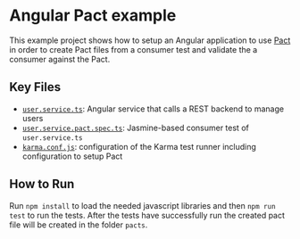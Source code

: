 # Angular Pact example

This example project shows how to setup an Angular application to use [Pact](http://pact.io)
in order to create Pact files from a consumer test and validate the
a consumer against the Pact.

## Key Files

* [`user.service.ts`](src/app/user.service.ts): Angular service that calls a REST
  backend to manage users
* [`user.service.pact.spec.ts`](src/app/user.service.pact.spec.ts): Jasmine-based
  consumer test of `user.service.ts`
* [`karma.conf.js`](karma.conf.js): configuration of the Karma test runner including
  configuration to setup Pact

## How to Run

Run `npm install` to load the needed javascript libraries and then `npm run test` to
run the tests. After the tests have successfully run the created pact file will be
created in the folder `pacts`. 
